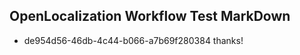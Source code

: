 ## OpenLocalization Workflow Test MarkDown
* de954d56-46db-4c44-b066-a7b69f280384 thanks!

<!--HONumber=Aug16_HO1-->


